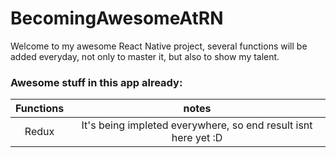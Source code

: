 # BecomingAwesomeAtRN
Welcome to my awesome React Native project, several functions will be added everyday, not only to master it, but also to show my talent.  
### Awesome stuff in this app already:  
| Functions | notes |
|:---:|:---:|
| Redux | It's being impleted everywhere, so end result isnt here yet :D |

